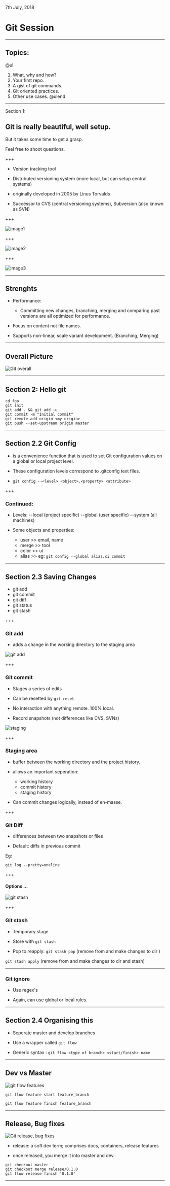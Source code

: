 7th July, 2018

# Git Session

---

## Topics:

@ul
1. What, why and how?
2. Your first repo.
3. A gist of git commands.
4. Git oriented practices.
5. Other use cases.
@ulend

---

Section 1: 

## Git is really beautiful, well setup.

But it takes some time to get a grasp.

Feel free to shoot questions.

+++

* Version tracking tool

* Distributed versioning system (more local, but can setup central systems)

* originally developed in 2005 by Linus Torvalds

* Successor to CVS (central versioning systems), Subversion (also known as SVN)

+++

![image1](https://www.techwebies.com/wp-content/uploads/2015/09/svn-repo.png)

+++

![image2](https://securityonline.info/wp-content/uploads/2017/09/centralized-vs-distributed.jpg)

+++

![image3](https://www.addteq.com/blog/files/113446998/113447001/1/1457715739000/gitvssvn.png)

---

## Strenghts

* Performance: 
    - Committing new changes, branching, merging and comparing past versions are all optimized for performance.

* Focus on content not file names.

* Supports non-linear, scale variant development. (Branching, Merging)

---

## Overall Picture

![Git overall](https://wac-cdn.atlassian.com/dam/jcr:2bef0bef-22bc-4485-94b9-a9422f70f11c/02%20(2).svg)

---

## Section 2: Hello git

```
cd foo
git init
git add . && git add -u
git commit -m "Initial commit"
git remote add origin <my origin>
git push --set-upstream origin master
```

---

## Section 2.2 Git Config

* is a convenience function that is used to set Git configuration values on a global or local project level. 

* These configuration levels correspond to .gitconfig text files. 

* `git config --<level> <object>.<property> <attribute>`

+++

### Continued:

* Levels:
    --local (project specific)
    --global (user specific)
    --system (all machines)

* Some objects and properties:
    - user >> email, name
    - merge >> tool
    - color >> ui
    - alias >> <name for alias >
    eg: `git config --global alias.ci commit`

---

## Section 2.3 Saving Changes

* git add
* git commit
* git diff
* git status
* git stash

+++

### Git add

* adds a change in the working directory to the staging area

![git add](https://www.atlassian.com/dam/jcr:0f27e004-f2f5-4890-921d-65fa77ba2774/01.svg)

+++

### Git commit

* Stages a series of edits

* Can be resetted by `git reset`

* No interaction with anything remote. 100% local.

* Record snapshots (not differences like CVS, SVNs)

![staging](https://www.atlassian.com/dam/jcr:7406fe56-d36d-44cf-92e3-b28e4bae36f8/02.svg)

+++

### Staging area

* buffer between the working directory and the project history.

* allows an important seperation:
    - working history
    - commit history
    - staging history

* Can commit changes logically, instead of en-masse.

+++

### Git Diff

* differences between two snapshots or files

* Default: diffs in previous commit

Eg:
```
git log --pretty=oneline

```

+++

#### Options ...

![git stash](https://www.atlassian.com/dam/jcr:d6fec41a-dc66-4af6-8b0f-c23d271eaf8e/01.svg)

+++

### Git stash

* Temporary stage

* Store with `git stash`

* Pop to reapply: `git stash pop` 
(remove from and make changes to dir )

`git stash apply`
(remove from and make changes to dir and stash)

---

### Git ignore

* Use regex's

* Again, can use global or local rules.

---

## Section 2.4 Organising this

* Seperate master and develop branches

* Use a wrapper called `git flow`

* Generic syntax : `git flow <type of branch> <start/finish> name`

---

## Dev vs Master

![git flow features](https://www.atlassian.com/dam/jcr:b5259cce-6245-49f2-b89b-9871f9ee3fa4/03%20(2).svg)

`git flow feature start feature_branch`

`git flow feature finish feature_branch`

---

## Release, Bug fixes

![Git release, bug fixes](https://www.atlassian.com/dam/jcr:61ccc620-5249-4338-be66-94d563f2843c/05%20(2).svg)

* release: a soft dev term; comprises docs, containers, release features

* once released, you merge it into master and dev

```
git checkout master
git checkout merge release/0.1.0
git flow release finish '0.1.0'
```
---